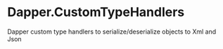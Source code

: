 # Dapper.CustomTypeHandlers
Dapper custom type handlers to serialize/deserialize objects to Xml and Json

